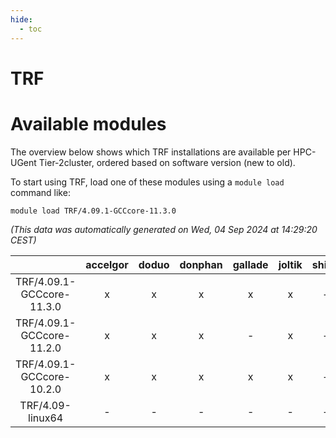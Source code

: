 ```yaml
---
hide:
  - toc
---
```


TRF
===

# Available modules


The overview below shows which TRF installations are available per HPC-UGent Tier-2cluster, ordered based on software version (new to old).

To start using TRF, load one of these modules using a `module load` command like:

```shell
module load TRF/4.09.1-GCCcore-11.3.0
```

*(This data was automatically generated on Wed, 04 Sep 2024 at 14:29:20 CEST)*  

| |accelgor|doduo|donphan|gallade|joltik|shinx|skitty|
| :---: | :---: | :---: | :---: | :---: | :---: | :---: | :---: |
|TRF/4.09.1-GCCcore-11.3.0|x|x|x|x|x|-|x|
|TRF/4.09.1-GCCcore-11.2.0|x|x|x|-|x|-|x|
|TRF/4.09.1-GCCcore-10.2.0|x|x|x|x|x|-|x|
|TRF/4.09-linux64|-|-|-|-|-|-|x|
